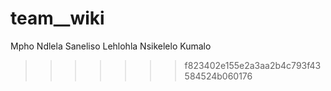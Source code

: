 # team__wiki



Mpho Ndlela
Saneliso Lehlohla
Nsikelelo Kumalo
>>>>>>> f823402e155e2a3aa2b4c793f43584524b060176

